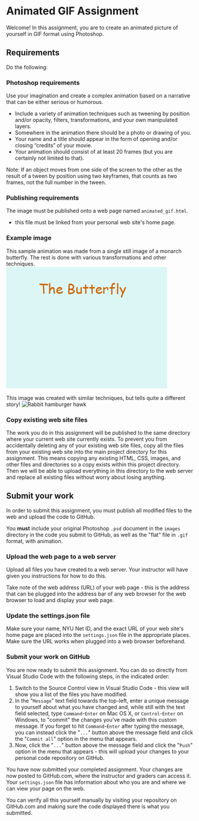 # Animated GIF Assignment

Welcome! In this assignment, you are to create an animated picture of yourself in GIF format using Photoshop.

## Requirements

Do the following:

### Photoshop requirements

Use your imagination and create a complex animation based on a narrative that can be either serious or humorous.

- Include a variety of animation techniques such as tweening by position and/or opacity, filters, transformations, and your own manipulated layers.
- Somewhere in the animation there should be a photo or drawing of you.
- Your name and a title should appear in the form of opening and/or closing “credits” of your movie.
- Your animation should consist of at least 20 frames (but you are certainly not limited to that).

Note: If an object moves from one side of the screen to the other as the result of a tween by position using two keyframes, that counts as two frames, not the full number in the tween.

### Publishing requirements

The image must be published onto a web page named `animated_gif.html`.

- this file must be linked from your personal web site's home page.

### Example image

This sample animation was made from a single still image of a monarch butterfly. The rest is done with various transformations and other techniques.
![Monarch butterfly](images/monarch_butterfly.gif)

This image was created with similar techniques, but tells quite a different story!
![Rabbit hamburger hawk](images/raabbit_hamburger_hawk.gif)

### Copy existing web site files

The work you do in this assignment will be published to the same directory where your current web site currently exists. To prevent you from accidentally deleting any of your existing web site files, copy all the files from your existing web site into the main project directory for this assignment. This means copying any existing HTML, CSS, images, and other files and directories so a copy exists within this project directory. Then we will be able to upload everything in this directory to the web server and replace all existing files without worry about losing anything.

## Submit your work

In order to submit this assignment, you must publish all modified files to the web and upload the code to GitHub.

You **must** include your original Photoshop `.psd` document in the `images` directory in the code you submit to GitHub, as well as the "flat" file in `.gif` format, with animation.

### Upload the web page to a web server

Upload all files you have created to a web server. Your instructor will have given you instructions for how to do this.

Take note of the web address (URL) of your web page - this is the address that can be plugged into the address bar of any web browser for the web browser to load and display your web page.

### Update the settings.json file

Make sure your name, NYU Net ID, and the exact URL of your web site's home page are placed into the `settings.json` file in the appropriate places. Make sure the URL works when plugged into a web browser beforehand.

### Submit your work on GitHub

You are now ready to submit this assignment. You can do so directly from Visual Studio Code with the following steps, in the indicated order:

1. Switch to the Source Control view in Visual Studio Code - this view will show you a list of the files you have modified.
1. In the "`Message`" text field towards the top-left, enter a unique message to yourself about what you have changed and, while still with the text field selected, type `Command`-`Enter` on Mac OS X, or `Control`-`Enter` on Windows, to "commit" the changes you've made with this custom message. If you forget to hit `Command`-`Enter` after typing the message, you can instead click the "`...`" button above the message field and click the "`Commit all`" option in the menu that appears.
1. Now, click the "`...`" button above the message field and click the "`Push`" option in the menu that appears - this will upload your changes to your personal code repository on GitHub.

You have now submitted your completed assignment. Your changes are now posted to GitHub.com, where the instructor and graders can access it. Your `settings.json` file has information about who you are and where we can view your page on the web.

You can verify all this yourself manually by visiting your repository on GitHub.com and making sure the code displayed there is what you submitted.
